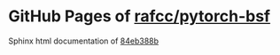 GitHub Pages of [rafcc/pytorch-bsf](https://github.com/rafcc/pytorch-bsf.git)
===
Sphinx html documentation of [84eb388b](https://github.com/rafcc/pytorch-bsf/tree/84eb388bf1e3450bb601ac51ecc7064cb2387f37)
